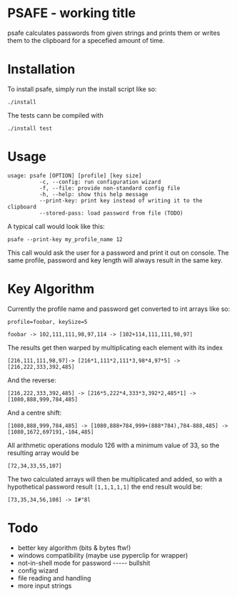 PSAFE - working title
=====================

psafe calculates passwords from given strings and prints them or writes them to
the clipboard for a specefied amount of time.   

Installation
============

To install psafe, simply run the install script like so:   

```
./install   
```

The tests cann be compiled with

```
./install test
```

Usage
=====

```
usage: psafe [OPTION] [profile] [key size]
          -c, --config: run configuration wizard
          -f, --file: provide non-standard config file
          -h, --help: show this help message
          --print-key: print key instead of writing it to the clipboard
          --stored-pass: load password from file (TODO)
```

A typical call would look like this:   

```psafe --print-key my_profile_name 12```   

This call would ask the user for a password and print it out on console. The
same profile, password and key length will always result in the same key.   

Key Algorithm
=============

Currently the profile name and password get converted to int arrays like so:   

```
profile=foobar, keySize=5   

foobar -> 102,111,111,98,97,114 -> [102+114,111,111,98,97]
```
The results get then warped by multiplicating each element with its index   
```
[216,111,111,98,97]-> [216*1,111*2,111*3,98*4,97*5] -> [216,222,333,392,485]   
```

And the reverse:   
```
[216,222,333,392,485] -> [216*5,222*4,333*3,392*2,485*1] ->  [1080,888,999,784,485]   
```

And a centre shift:
```
[1080,888,999,784,485] -> [1080,888+784,999+(888*784),784-888,485] -> [1080,1672,697191,-104,485]   
```
All arithmetic operations modulo 126 with a minimum value of 33, so the
resulting array would be   
```
[72,34,33,55,107]
```
The two calculated arrays will then be multiplicated and added, so with a
hypothetical password result ```[1,1,1,1,1]``` the end result would be:   
```   
[73,35,34,56,108] -> I#"8l   
```   


Todo
====

- better key algorithm (bits & bytes ftw!)
- windows compatibility (maybe use pyperclip for wrapper)
- not-in-shell mode for password
----- bullshit
- config wizard
- file reading and handling
- more input strings 
